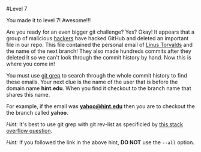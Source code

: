 #Level 7

You made it to level 7! Awesome!!!

Are you ready for an even bigger git challenge? Yes? Okay!
It appears that a group of malicious [hackers](http://en.wikipedia.org/wiki/Anonymous_%28group%29) 
have hacked GitHub and deleted an important file in our repo.
This file contained the personal email of [Linus Torvalds](http://en.wikipedia.org/wiki/Linus_Torvalds) and the name of the next branch!
They also made hundreds commits after they deleted it so we can't look through the commit history by hand.
Now this is where you come in!

You must use [git grep](http://git-scm.com/docs/git-grep) to search through the whole commit history to find these emails.
Your next clue is the name of the user that is before the domain name **hint.edu**. 
When you find it checkout to the branch name that shares this name.

For example, if the email was **yahoo@hint.edu** then you are to checkout the the branch called **yahoo**.

*Hint:* It's best to use git grep with git rev-list as specificied by [this stack overflow question](http://stackoverflow.com/questions/2928584/how-to-grep-search-committed-code-in-the-git-history).

*Hint:* If you followed the link in the above hint, **DO NOT** use the ```--all``` option.
